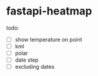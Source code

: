 # fastapi-heatmap


todo:
-[ ] show temperature on point
-[ ] kml
-[ ] polar
-[ ] date step
-[ ] excluding dates
